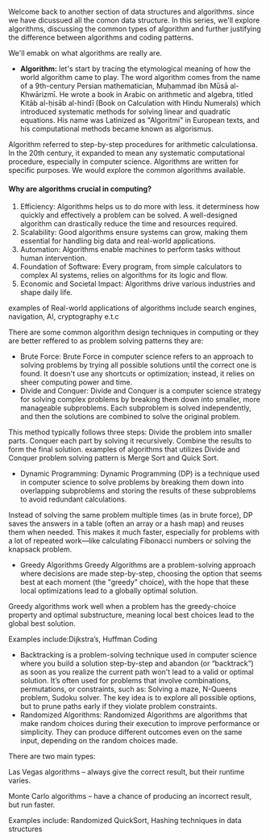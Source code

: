 Welcome back to another section of data structures and algorithms. since we have dicussued all the comon data structure. In this series, we'll explore algorithms, discussing the common types of algorithm and further justifying the difference between algorithms and coding patterns.

We'll emabk on what algorithms are really are.

- **Algorithm:** let's start by tracing the etymological meaning of how the world algorithm came to play. The word algorithm comes from the name of a 9th-century Persian mathematician, Muḥammad ibn Mūsā al-Khwārizmī. He wrote a book in Arabic on arithmetic and algebra, titled Kitāb al-ḥisāb al-hindī (Book on Calculation with Hindu Numerals) which introduced systematic methods for solving linear and quadratic equations. His name was Latinized as "Algoritmi" in European texts, and his computational methods became known as algorismus.

Algorithm referred to step-by-step procedures for arithmetic calculationsa. In the 20th century, it expanded to mean any systematic computational procedure, especially in computer science. Algorithms are written for specific purposes. We would explore the common algorithms available.

#### Why are algorithms crucial in computing?

1. Efficiency: Algorithms helps us to do more with less. it determiness how quickly and effectively a problem can be solved. A well-designed algorithm can drastically reduce the time and resources required.
2. Scalability: Good algorithms ensure systems can grow, making them essential for handling big data and real-world applications.
3. Automation: Algorithms enable machines to perform tasks without human intervention.
4. Foundation of Software: Every program, from simple calculators to complex AI systems, relies on algorithms for its logic and flow.
5. Economic and Societal Impact: Algorithms drive various industries and shape daily life.

examples of Real-world applications of algorithms include search engines, navigation, AI, cryptography e.t.c

There are some common algorithm design techniques in computing or they are better reffered to as problem solving patterns they are:

- Brute Force: Brute Force in computer science refers to an approach to solving problems by trying all possible solutions until the correct one is found. It doesn't use any shortcuts or optimization; instead, it relies on sheer computing power and time.
- Divide and Conquer: Divide and Conquer is a computer science strategy for solving complex problems by breaking them down into smaller, more manageable subproblems. Each subproblem is solved independently, and then the solutions are combined to solve the original problem.

This method typically follows three steps:
Divide the problem into smaller parts.
Conquer each part by solving it recursively.
Combine the results to form the final solution.
examples of algorithms that utilizes Divide and Conquer problem solving pattern is Merge Sort and Quick Sort.

- Dynamic Programming: Dynamic Programming (DP) is a technique used in computer science to solve problems by breaking them down into overlapping subproblems and storing the results of these subproblems to avoid redundant calculations.

Instead of solving the same problem multiple times (as in brute force), DP saves the answers in a table (often an array or a hash map) and reuses them when needed. This makes it much faster, especially for problems with a lot of repeated work—like calculating Fibonacci numbers or solving the knapsack problem.

- Greedy Algorithms Greedy Algorithms are a problem-solving approach where decisions are made step-by-step, choosing the option that seems best at each moment (the "greedy" choice), with the hope that these local optimizations lead to a globally optimal solution.

Greedy algorithms work well when a problem has the greedy-choice property and optimal substructure, meaning local best choices lead to the global best solution.

Examples include:Dijkstra’s, Huffman Coding

- Backtracking is a problem-solving technique used in computer science where you build a solution step-by-step and abandon (or “backtrack”) as soon as you realize the current path won't lead to a valid or optimal solution.
It’s often used for problems that involve combinations, permutations, or constraints, such as: Solving a maze, N-Queens problem, Sudoku solver.
The key idea is to explore all possible options, but to prune paths early if they violate problem constraints.
- Randomized Algorithms: Randomized Algorithms are algorithms that make random choices during their execution to improve performance or simplicity. They can produce different outcomes even on the same input, depending on the random choices made.

There are two main types:

Las Vegas algorithms – always give the correct result, but their runtime varies.

Monte Carlo algorithms – have a chance of producing an incorrect result, but run faster.

Examples include: Randomized QuickSort, Hashing techniques in data structures
